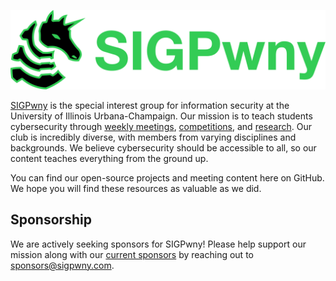 <p align="center">
  <img width="600" src="https://raw.githubusercontent.com/sigpwny/.github/main/profile/assets/sigpwny-banner.svg" alt="SIGPwny banner" />
</p>

[SIGPwny](https://sigpwny.com/) is the special interest group for information security at the University of Illinois Urbana-Champaign. Our mission is to teach students cybersecurity through [weekly meetings](https://sigpwny.com/meetings/), [competitions](https://sigpwny.com/events/), and [research](https://sigpwny.com/publications/). Our club is incredibly diverse, with members from varying disciplines and backgrounds. We believe cybersecurity should be accessible to all, so our content teaches everything from the ground up.

You can find our open-source projects and meeting content here on GitHub. We hope you will find these resources as valuable as we did.

## Sponsorship

We are actively seeking sponsors for SIGPwny! Please help support our mission along with our [current sponsors](https://sigpwny.com/sponsors/) by reaching out to [sponsors@sigpwny.com](mailto:sponsors@sigpwny.com).
